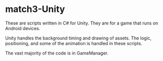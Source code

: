 # match3-Unity

These are scripts written in C# for Unity. They are for a game that runs on Android devices.

Unity handles the background timing and drawing of assets. The logic, positioning, and some of the animation is handled in these scripts.

The vast majority of the code is in GameManager. 

